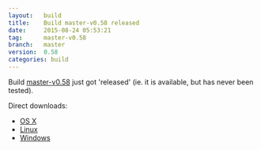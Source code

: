 ```yaml
---
layout:   build
title:    Build master-v0.58 released
date:     2015-08-24 05:53:21
tag:      master-v0.58
branch:   master
version:  0.58
categories: build
---
```

Build [master-v0.58][github-release] just got 'released' (ie. it is available, but has never been tested).

Direct downloads:

  - [OS X][osx-download]
  - [Linux][linux-download]
  - [Windows][windows-download]

[osx-download]: https://github.com/cor/LD33/releases/download/master-v0.58/osx_master-v0.58.zip
[linux-download]: https://github.com/cor/LD33/releases/download/master-v0.58/linux_master-v0.58.zip
[windows-download]: https://github.com/cor/LD33/releases/download/master-v0.58/windows_master-v0.58.zip
[github-release]: https://github.com/cor/LD33/releases/tag/master-v0.58

